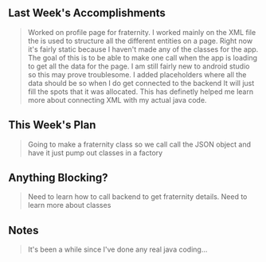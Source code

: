 ## Last Week's Accomplishments

> Worked on profile page for fraternity. I worked mainly on the XML file the is used to structure all the different entities on a page. Right now it's fairly static because I haven't made any of the classes for the app. The goal of this is to be able to make one call when the app is loading to get all the data for the page. I am still fairly new to android studio so this may prove troublesome. I added placeholders where all the data should be so when I do get connected to the backend It will just fill the spots that it was allocated. This has definetly helped me learn more about connecting XML with my actual java code.

## This Week's Plan

> Going to make a fraternity class so we call call the JSON object and have it just pump out classes in a factory

## Anything Blocking?

> Need to learn how to call backend to get fraternity details. Need to learn more about classes

## Notes

> It's been a while since I've done any real java coding...
